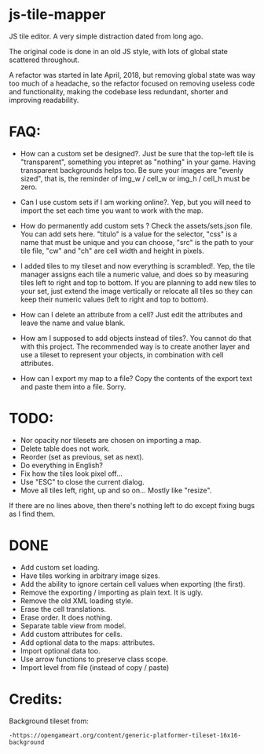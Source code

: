 # js-tile-mapper

JS tile editor. A very simple distraction dated from long ago.

The original code is done in an old JS style, with lots of global state scattered throughout. 

A refactor was started in late April, 2018, but removing global state was way too much of a headache, so the refactor focused on removing useless code and functionality, making the codebase less redundant, shorter and improving readability.

# FAQ:

- How can a custom set be designed?.
	Just be sure that the top-left tile is "transparent", something you intepret as "nothing" in your game.
	Having transparent backgrounds helps too.
	Be sure your images are "evenly sized", that is, the reminder of img_w / cell_w or img_h / cell_h must be zero.

- Can I use custom sets if I am working online?.
	Yep, but you will need to import the set each time you want to work with the map.

- How do permanently add custom sets ? 
	Check the assets/sets.json file. You can add sets here. "titulo" is a value for the selector, "css" is a name that must be unique and you can choose, "src" is the path to your tile file, "cw" and "ch" are cell width and height in pixels.

- I added tiles to my tileset and now everything is scrambled!.
	Yep, the tile manager assigns each tile a numeric value, and does so by measuring tiles left to right and top to bottom. If you are planning to add new tiles to your set, just extend the image vertically or relocate all tiles so they can keep their numeric values (left to right and top to bottom).

- How can I delete an attribute from a cell?
	Just edit the attributes and leave the name and value blank.

- How am I supposed to add objects instead of tiles?.
	You cannot do that with this project. The recommended way is to create another layer and use a tileset to represent your objects, in combination with cell attributes.

- How can I export my map to a file?
	Copy the contents of the export text and paste them into a file. Sorry.

# TODO: 

- Nor opacity nor tilesets are chosen on importing a map.
- Delete table does not work.
- Reorder (set as previous, set as next).
- Do everything in English?
- Fix how the tiles look pixel off...
- Use "ESC" to close the current dialog.
- Move all tiles left, right, up and so on... Mostly like "resize".

If there are no lines above, then there's nothing left to do except fixing bugs as I find them.

# DONE 

- Add custom set loading.
- Have tiles working in arbitrary image sizes.
- Add the ability to ignore certain cell values when exporting (the first).
- Remove the exporting / importing as plain text. It is ugly.
- Remove the old XML loading style.
- Erase the cell translations.
- Erase order. It does nothing.
- Separate table view from model.
- Add custom attributes for cells.
- Add optional data to the maps: attributes.
- Import optional data too.
- Use arrow functions to preserve class scope.
- Import level from file (instead of copy / paste)

# Credits:

Background tileset from:

	-https://opengameart.org/content/generic-platformer-tileset-16x16-background

